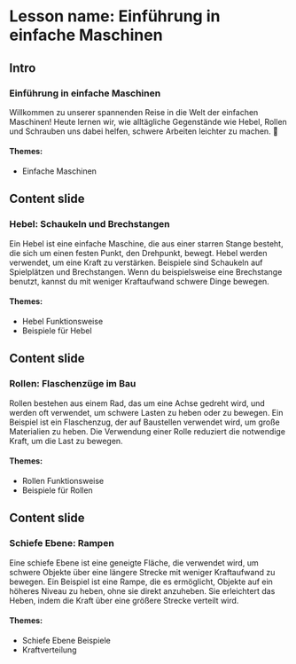 # Lesson name: Einführung in einfache Maschinen

## Intro

### Einführung in einfache Maschinen

Willkommen zu unserer spannenden Reise in die Welt der einfachen Maschinen! Heute lernen wir, wie alltägliche Gegenstände wie Hebel, Rollen und Schrauben uns dabei helfen, schwere Arbeiten leichter zu machen. 🌟

#### **Themes:**
- Einfache Maschinen

## Content slide

### Hebel: Schaukeln und Brechstangen

Ein Hebel ist eine einfache Maschine, die aus einer starren Stange besteht, die sich um einen festen Punkt, den Drehpunkt, bewegt. Hebel werden verwendet, um eine Kraft zu verstärken. Beispiele sind Schaukeln auf Spielplätzen und Brechstangen. Wenn du beispielsweise eine Brechstange benutzt, kannst du mit weniger Kraftaufwand schwere Dinge bewegen.

#### **Themes:**
- Hebel Funktionsweise
- Beispiele für Hebel

## Content slide

### Rollen: Flaschenzüge im Bau

Rollen bestehen aus einem Rad, das um eine Achse gedreht wird, und werden oft verwendet, um schwere Lasten zu heben oder zu bewegen. Ein Beispiel ist ein Flaschenzug, der auf Baustellen verwendet wird, um große Materialien zu heben. Die Verwendung einer Rolle reduziert die notwendige Kraft, um die Last zu bewegen.

#### **Themes:**
- Rollen Funktionsweise
- Beispiele für Rollen

## Content slide

### Schiefe Ebene: Rampen

Eine schiefe Ebene ist eine geneigte Fläche, die verwendet wird, um schwere Objekte über eine längere Strecke mit weniger Kraftaufwand zu bewegen. Ein Beispiel ist eine Rampe, die es ermöglicht, Objekte auf ein höheres Niveau zu heben, ohne sie direkt anzuheben. Sie erleichtert das Heben, indem die Kraft über eine größere Strecke verteilt wird.

#### **Themes:**
- Schiefe Ebene Beispiele
- Kraftverteilung
